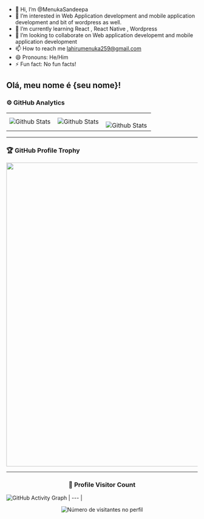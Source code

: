 - 👋 Hi, I’m @MenukaSandeepa
- 👀 I’m interested in Web Application development and mobile application development and bit of wordpress as well.
- 🌱 I’m currently learning React , React Native , Wordpress
- 💞️ I’m looking to collaborate on Web application developemt and mobile application development
- 📫 How to reach me lahirumenuka259@gmail.com
- 😄 Pronouns: He/Him
- ⚡ Fun fact: No fun facts!

## Olá, meu nome é {seu nome}!

### ⚙️ GitHub Analytics

<table>
  <tr>
    <td>
      <img
        align="left"
        src="https://github-readme-stats.vercel.app/api?username=MenukaSandeepa&theme=dark&hide_border=false&include_all_commits=true"
        alt="Github Stats"
      />
    </td>
    <td>
      <img
        align="left"
        src="https://github-readme-stats.vercel.app/api/top-langs/?username=MenukaSandeepa&theme=dark&hide_border=false&include_all_commits=true&count_private=true&layout=compact"
        alt="Github Stats"
      />
    </td>
    <td>
      <br />
      <img
        align="left"
        src="https://github-readme-streak-stats.herokuapp.com/?user=MenukaSandeepa&theme=dark&hide_border=false"
        alt="Github Stats"
      />
    </td>
  </tr>
</table>

--- 

### 🏆 GitHub Profile Trophy

<p align="center">
  <a
    href="https://github.com/ryo-ma/github-profile-trophy"
    title="repositório de troféus"
  >
    <img
      width="800"
      src="https://github-profile-trophy.vercel.app/?username=MenukaSandeepa&column=8&theme=darkhub&no-frame=true&no-bg=true"
    />
  </a>
</p>

---

<div align="center">
  <h3><b>📍 Profile Visitor Count</b></h3>
</div>

![GitHub Activity Graph](https://github-readme-activity-graph.vercel.app/graph?username=MenukaSandeepa&theme=react-dark&hide_border=true&area=true) 
| --- | 

<p align="center">
  <img
    src="https://profile-counter.glitch.me/MenukaSandeepa/count.svg"
    alt="Número de visitantes no perfil"
  />
</p>
